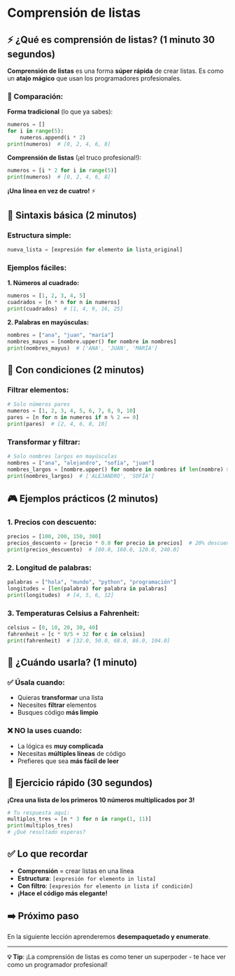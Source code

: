 # Comprensión de listas

## ⚡ ¿Qué es comprensión de listas? (1 minuto 30 segundos)

**Comprensión de listas** es una forma **súper rápida** de crear listas. Es como un **atajo mágico** que usan los programadores profesionales.

### 🎯 Comparación:

**Forma tradicional** (lo que ya sabes):

```python
numeros = []
for i in range(5):
    numeros.append(i * 2)
print(numeros)  # [0, 2, 4, 6, 8]
```

**Comprensión de listas** (¡el truco profesional!):

```python
numeros = [i * 2 for i in range(5)]
print(numeros)  # [0, 2, 4, 6, 8]
```

**¡Una línea en vez de cuatro!** ⚡

## 🚀 Sintaxis básica (2 minutos)

### Estructura simple:

```python
nueva_lista = [expresión for elemento in lista_original]
```

### Ejemplos fáciles:

**1. Números al cuadrado:**

```python
numeros = [1, 2, 3, 4, 5]
cuadrados = [n * n for n in numeros]
print(cuadrados)  # [1, 4, 9, 16, 25]
```

**2. Palabras en mayúsculas:**

```python
nombres = ["ana", "juan", "maría"]
nombres_mayus = [nombre.upper() for nombre in nombres]
print(nombres_mayus)  # ['ANA', 'JUAN', 'MARÍA']
```

## 🎯 Con condiciones (2 minutos)

### Filtrar elementos:

```python
# Solo números pares
numeros = [1, 2, 3, 4, 5, 6, 7, 8, 9, 10]
pares = [n for n in numeros if n % 2 == 0]
print(pares)  # [2, 4, 6, 8, 10]
```

### Transformar y filtrar:

```python
# Solo nombres largos en mayúsculas
nombres = ["ana", "alejandro", "sofía", "juan"]
nombres_largos = [nombre.upper() for nombre in nombres if len(nombre) > 4]
print(nombres_largos)  # ['ALEJANDRO', 'SOFÍA']
```

## 🎮 Ejemplos prácticos (2 minutos)

### 1. Precios con descuento:

```python
precios = [100, 200, 150, 300]
precios_descuento = [precio * 0.8 for precio in precios]  # 20% descuento
print(precios_descuento)  # [80.0, 160.0, 120.0, 240.0]
```

### 2. Longitud de palabras:

```python
palabras = ["hola", "mundo", "python", "programación"]
longitudes = [len(palabra) for palabra in palabras]
print(longitudes)  # [4, 5, 6, 12]
```

### 3. Temperaturas Celsius a Fahrenheit:

```python
celsius = [0, 10, 20, 30, 40]
fahrenheit = [c * 9/5 + 32 for c in celsius]
print(fahrenheit)  # [32.0, 50.0, 68.0, 86.0, 104.0]
```

## 🧠 ¿Cuándo usarla? (1 minuto)

### ✅ Úsala cuando:

- Quieras **transformar** una lista
- Necesites **filtrar** elementos
- Busques código **más limpio**

### ❌ NO la uses cuando:

- La lógica es **muy complicada**
- Necesitas **múltiples líneas** de código
- Prefieres que sea **más fácil de leer**

## 🎯 Ejercicio rápido (30 segundos)

**¡Crea una lista de los primeros 10 números multiplicados por 3!**

```python
# Tu respuesta aquí:
multiplos_tres = [n * 3 for n in range(1, 11)]
print(multiplos_tres)
# ¿Qué resultado esperas?
```

## ✅ Lo que recordar

- **Comprensión** = crear listas en una línea
- **Estructura**: `[expresión for elemento in lista]`
- **Con filtro**: `[expresión for elemento in lista if condición]`
- **¡Hace el código más elegante!**

## ➡️ Próximo paso

En la siguiente lección aprenderemos **desempaquetado y enumerate**.

---

**💡 Tip**: ¡La comprensión de listas es como tener un superpoder - te hace ver como un programador profesional!
